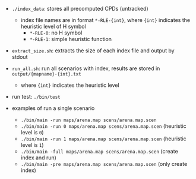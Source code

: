 * `./index_data`: stores all precomputed CPDs (untracked)
  * index file names are in format `*-RLE-{int}`, where `{int}` indicates the heuristic level
    of H symbol
    * `*-RLE-0`: no H symbol
    * `*-RLE-1`: simple heuristic function

* `extract_size.sh`: extracts the size of each index file and output by stdout
* `run_all.sh`: run all scenarios with index, results are stored in
  `output/{mapname}-{int}.txt`
  * where `{int}` indicates the heuristic level

* run test: `./bin/test`
* examples of run a single scenario
  * `./bin/main -run maps/arena.map scens/arena.map.scen`
  * `./bin/main -run 0 maps/arena.map scens/arena.map.scen` (heuristic level is `0`)
  * `./bin/main -run 1 maps/arena.map scens/arena.map.scen` (heuristic level is `1`)
  * `./bin/main -full maps/arena.map scens/arena.map.scen` (create index and run)
  * `./bin/main -pre maps/arena.map scens/arena.map.scen` (only create index)

